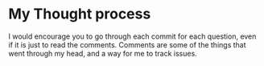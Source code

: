 # My Thought process

I would encourage you to go through each commit for each question, even if it is
just to read the comments.  Comments are some of the things that went through my
head, and a way for me to track issues.
